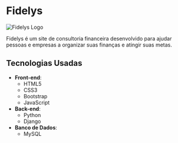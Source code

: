 # Fidelys

![Fidelys Logo](assets/images/fidelys-logo.png)

Fidelys é um site de consultoria financeira desenvolvido para ajudar pessoas e empresas a organizar suas finanças e atingir suas metas.  

## Tecnologias Usadas

- **Front-end**:
  - HTML5
  - CSS3
  - Bootstrap
  - JavaScript
- **Back-end**:
  - Python
  - Django
- **Banco de Dados**:
  - MySQL
